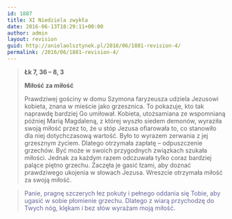 ```yaml
---
id: 1887
title: XI Niedziela zwykła
date: 2016-06-13T18:29:11+00:00
author: admin
layout: revision
guid: http://anielaolsztynek.pl/2016/06/1881-revision-4/
permalink: /2016/06/1881-revision-4/
---
```

> **Łk 7, 36 &#8211; 8, 3**
> 
> **Miłość za miłość**
> 
> Prawdziwej gościny w domu Szymona faryzeusza udziela Jezusowi kobieta, znana w mieście jako grzesznica. To pokazuje, kto tak naprawdę bardziej Go umiłował. Kobieta, utożsamiana ze wspomnianą później Marią Magdaleną, z której wyszło siedem demonów, wyraziła swoją miłość przez to, że u stóp Jezusa ofiarowała to, co stanowiło dla niej dotychczasową wartość. Było to wyrazem zerwania z jej grzesznym życiem. Dlatego otrzymała zapłatę &#8211; odpuszczenie grzechów. Być może w swoich przygodnych związkach szukała miłości. Jednak za każdym razem odczuwała tylko coraz bardziej palące piętno grzechu. Zaczęła je gasić łzami, aby doznać prawdziwego ukojenia w słowach Jezusa. Wreszcie otrzymała miłość za swoją miłość.

> <span style="color: #666699;">Panie, pragnę szczerych łez pokuty i pełnego oddania się Tobie, aby ugasić w sobie płomienie grzechu. Dlatego z wiarą przychodzę do Twych nóg, klękam i bez słów wyrażam moją miłość.</span>